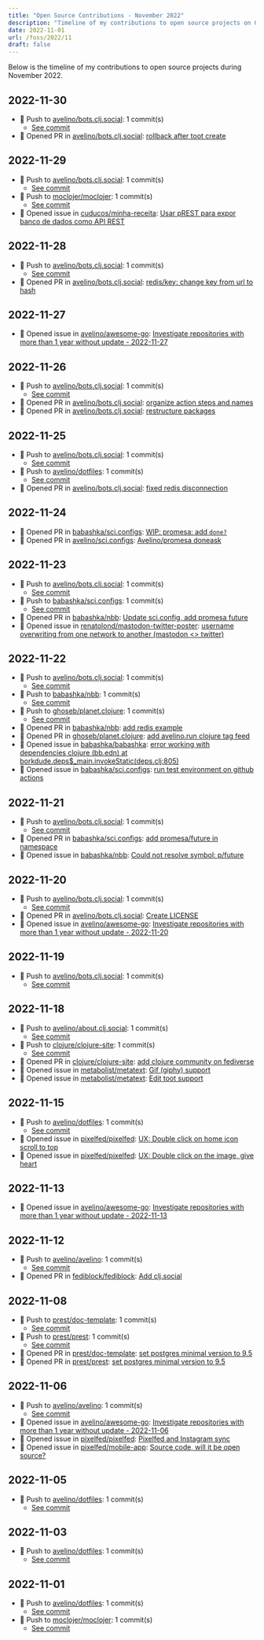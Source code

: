 ```yaml
---
title: "Open Source Contributions - November 2022"
description: "Timeline of my contributions to open source projects on GitHub during November 2022."
date: 2022-11-01
url: /foss/2022/11
draft: false
---
```


Below is the timeline of my contributions to open source projects during November 2022.

## 2022-11-30

- 🔨 Push to [avelino/bots.clj.social](https://github.com/avelino/bots.clj.social): 1 commit(s)
  - [See commit](https://github.com/avelino/bots.clj.social/commits/main/?author=avelino&since=2022-11-30&until=2022-11-30)
- 🔀 Opened PR in [avelino/bots.clj.social](https://github.com/avelino/bots.clj.social): [rollback after toot create](https://github.com/avelino/bots.clj.social/pull/8)

## 2022-11-29

- 🔨 Push to [avelino/bots.clj.social](https://github.com/avelino/bots.clj.social): 1 commit(s)
  - [See commit](https://github.com/avelino/bots.clj.social/commits/main/?author=avelino&since=2022-11-29&until=2022-11-29)
- 🔨 Push to [moclojer/moclojer](https://github.com/moclojer/moclojer): 1 commit(s)
  - [See commit](https://github.com/moclojer/moclojer/commits/main/?author=avelino&since=2022-11-29&until=2022-11-29)
- 🐛 Opened issue in [cuducos/minha-receita](https://github.com/cuducos/minha-receita): [Usar pREST para expor banco de dados como API REST](https://github.com/cuducos/minha-receita/issues/167)

## 2022-11-28

- 🔨 Push to [avelino/bots.clj.social](https://github.com/avelino/bots.clj.social): 1 commit(s)
  - [See commit](https://github.com/avelino/bots.clj.social/commits/main/?author=avelino&since=2022-11-28&until=2022-11-28)
- 🔀 Opened PR in [avelino/bots.clj.social](https://github.com/avelino/bots.clj.social): [redis/key: change key from url to hash](https://github.com/avelino/bots.clj.social/pull/5)

## 2022-11-27

- 🐛 Opened issue in [avelino/awesome-go](https://github.com/avelino/awesome-go): [Investigate repositories with more than 1 year without update - 2022-11-27](https://github.com/avelino/awesome-go/issues/4617)

## 2022-11-26

- 🔨 Push to [avelino/bots.clj.social](https://github.com/avelino/bots.clj.social): 1 commit(s)
  - [See commit](https://github.com/avelino/bots.clj.social/commits/main/?author=avelino&since=2022-11-26&until=2022-11-26)
- 🔀 Opened PR in [avelino/bots.clj.social](https://github.com/avelino/bots.clj.social): [organize action steps and names](https://github.com/avelino/bots.clj.social/pull/4)
- 🔀 Opened PR in [avelino/bots.clj.social](https://github.com/avelino/bots.clj.social): [restructure packages](https://github.com/avelino/bots.clj.social/pull/3)

## 2022-11-25

- 🔨 Push to [avelino/bots.clj.social](https://github.com/avelino/bots.clj.social): 1 commit(s)
  - [See commit](https://github.com/avelino/bots.clj.social/commits/main/?author=avelino&since=2022-11-25&until=2022-11-25)
- 🔨 Push to [avelino/dotfiles](https://github.com/avelino/dotfiles): 1 commit(s)
  - [See commit](https://github.com/avelino/dotfiles/commits/main/?author=avelino&since=2022-11-25&until=2022-11-25)
- 🔀 Opened PR in [avelino/bots.clj.social](https://github.com/avelino/bots.clj.social): [fixed redis disconnection](https://github.com/avelino/bots.clj.social/pull/2)

## 2022-11-24

- 🔀 Opened PR in [babashka/sci.configs](https://github.com/babashka/sci.configs): [WIP: promesa: add `done?`](https://github.com/babashka/sci.configs/pull/16)
- 🔀 Opened PR in [avelino/sci.configs](https://github.com/avelino/sci.configs): [Avelino/promesa doneask](https://github.com/avelino/sci.configs/pull/1)

## 2022-11-23

- 🔨 Push to [avelino/bots.clj.social](https://github.com/avelino/bots.clj.social): 1 commit(s)
  - [See commit](https://github.com/avelino/bots.clj.social/commits/main/?author=avelino&since=2022-11-23&until=2022-11-23)
- 🔨 Push to [babashka/sci.configs](https://github.com/babashka/sci.configs): 1 commit(s)
  - [See commit](https://github.com/babashka/sci.configs/commits/main/?author=avelino&since=2022-11-23&until=2022-11-23)
- 🔀 Opened PR in [babashka/nbb](https://github.com/babashka/nbb): [Update sci.config, add promesa future](https://github.com/babashka/nbb/pull/284)
- 🐛 Opened issue in [renatolond/mastodon-twitter-poster](https://github.com/renatolond/mastodon-twitter-poster): [username overwriting from one network to another (mastodon <> twitter)](https://github.com/renatolond/mastodon-twitter-poster/issues/884)

## 2022-11-22

- 🔨 Push to [avelino/bots.clj.social](https://github.com/avelino/bots.clj.social): 1 commit(s)
  - [See commit](https://github.com/avelino/bots.clj.social/commits/main/?author=avelino&since=2022-11-22&until=2022-11-22)
- 🔨 Push to [babashka/nbb](https://github.com/babashka/nbb): 1 commit(s)
  - [See commit](https://github.com/babashka/nbb/commits/main/?author=avelino&since=2022-11-22&until=2022-11-22)
- 🔨 Push to [ghoseb/planet.clojure](https://github.com/ghoseb/planet.clojure): 1 commit(s)
  - [See commit](https://github.com/ghoseb/planet.clojure/commits/main/?author=avelino&since=2022-11-22&until=2022-11-22)
- 🔀 Opened PR in [babashka/nbb](https://github.com/babashka/nbb): [add redis example](https://github.com/babashka/nbb/pull/283)
- 🔀 Opened PR in [ghoseb/planet.clojure](https://github.com/ghoseb/planet.clojure): [add avelino.run clojure tag feed](https://github.com/ghoseb/planet.clojure/pull/342)
- 🐛 Opened issue in [babashka/babashka](https://github.com/babashka/babashka): [error working with dependencies clojure (bb.edn) at borkdude.deps$_main.invokeStatic(deps.clj:805)](https://github.com/babashka/babashka/issues/1425)
- 🐛 Opened issue in [babashka/sci.configs](https://github.com/babashka/sci.configs): [run test environment on github actions](https://github.com/babashka/sci.configs/issues/14)

## 2022-11-21

- 🔨 Push to [avelino/bots.clj.social](https://github.com/avelino/bots.clj.social): 1 commit(s)
  - [See commit](https://github.com/avelino/bots.clj.social/commits/main/?author=avelino&since=2022-11-21&until=2022-11-21)
- 🔀 Opened PR in [babashka/sci.configs](https://github.com/babashka/sci.configs): [add promesa/future in namespace](https://github.com/babashka/sci.configs/pull/13)
- 🐛 Opened issue in [babashka/nbb](https://github.com/babashka/nbb): [Could not resolve symbol: p/future](https://github.com/babashka/nbb/issues/282)

## 2022-11-20

- 🔨 Push to [avelino/bots.clj.social](https://github.com/avelino/bots.clj.social): 1 commit(s)
  - [See commit](https://github.com/avelino/bots.clj.social/commits/main/?author=avelino&since=2022-11-20&until=2022-11-20)
- 🔀 Opened PR in [avelino/bots.clj.social](https://github.com/avelino/bots.clj.social): [Create LICENSE](https://github.com/avelino/bots.clj.social/pull/1)
- 🐛 Opened issue in [avelino/awesome-go](https://github.com/avelino/awesome-go): [Investigate repositories with more than 1 year without update - 2022-11-20](https://github.com/avelino/awesome-go/issues/4607)

## 2022-11-19

- 🔨 Push to [avelino/bots.clj.social](https://github.com/avelino/bots.clj.social): 1 commit(s)
  - [See commit](https://github.com/avelino/bots.clj.social/commits/main/?author=avelino&since=2022-11-19&until=2022-11-19)

## 2022-11-18

- 🔨 Push to [avelino/about.clj.social](https://github.com/avelino/about.clj.social): 1 commit(s)
  - [See commit](https://github.com/avelino/about.clj.social/commits/main/?author=avelino&since=2022-11-18&until=2022-11-18)
- 🔨 Push to [clojure/clojure-site](https://github.com/clojure/clojure-site): 1 commit(s)
  - [See commit](https://github.com/clojure/clojure-site/commits/main/?author=avelino&since=2022-11-18&until=2022-11-18)
- 🔀 Opened PR in [clojure/clojure-site](https://github.com/clojure/clojure-site): [add clojure community on fediverse](https://github.com/clojure/clojure-site/pull/618)
- 🐛 Opened issue in [metabolist/metatext](https://github.com/metabolist/metatext): [Gif (giphy) support ](https://github.com/metabolist/metatext/issues/193)
- 🐛 Opened issue in [metabolist/metatext](https://github.com/metabolist/metatext): [Edit toot support](https://github.com/metabolist/metatext/issues/192)

## 2022-11-15

- 🔨 Push to [avelino/dotfiles](https://github.com/avelino/dotfiles): 1 commit(s)
  - [See commit](https://github.com/avelino/dotfiles/commits/main/?author=avelino&since=2022-11-15&until=2022-11-15)
- 🐛 Opened issue in [pixelfed/pixelfed](https://github.com/pixelfed/pixelfed): [UX: Double click on home icon scroll to top](https://github.com/pixelfed/pixelfed/issues/3777)
- 🐛 Opened issue in [pixelfed/pixelfed](https://github.com/pixelfed/pixelfed): [UX: Double click on the image, give heart](https://github.com/pixelfed/pixelfed/issues/3776)

## 2022-11-13

- 🐛 Opened issue in [avelino/awesome-go](https://github.com/avelino/awesome-go): [Investigate repositories with more than 1 year without update - 2022-11-13](https://github.com/avelino/awesome-go/issues/4600)

## 2022-11-12

- 🔨 Push to [avelino/avelino](https://github.com/avelino/avelino): 1 commit(s)
  - [See commit](https://github.com/avelino/avelino/commits/main/?author=avelino&since=2022-11-12&until=2022-11-12)
- 🔀 Opened PR in [fediblock/fediblock](https://github.com/fediblock/fediblock): [Add clj.social](https://github.com/fediblock/fediblock/pull/1)

## 2022-11-08

- 🔨 Push to [prest/doc-template](https://github.com/prest/doc-template): 1 commit(s)
  - [See commit](https://github.com/prest/doc-template/commits/main/?author=avelino&since=2022-11-08&until=2022-11-08)
- 🔨 Push to [prest/prest](https://github.com/prest/prest): 1 commit(s)
  - [See commit](https://github.com/prest/prest/commits/main/?author=avelino&since=2022-11-08&until=2022-11-08)
- 🔀 Opened PR in [prest/doc-template](https://github.com/prest/doc-template): [set postgres minimal version to 9.5](https://github.com/prest/doc-template/pull/45)
- 🔀 Opened PR in [prest/prest](https://github.com/prest/prest): [set postgres minimal version to 9.5](https://github.com/prest/prest/pull/735)

## 2022-11-06

- 🔨 Push to [avelino/avelino](https://github.com/avelino/avelino): 1 commit(s)
  - [See commit](https://github.com/avelino/avelino/commits/main/?author=avelino&since=2022-11-06&until=2022-11-06)
- 🐛 Opened issue in [avelino/awesome-go](https://github.com/avelino/awesome-go): [Investigate repositories with more than 1 year without update - 2022-11-06](https://github.com/avelino/awesome-go/issues/4593)
- 🐛 Opened issue in [pixelfed/pixelfed](https://github.com/pixelfed/pixelfed): [Pixelfed and Instagram sync](https://github.com/pixelfed/pixelfed/issues/3724)
- 🐛 Opened issue in [pixelfed/mobile-app](https://github.com/pixelfed/mobile-app): [Source code, will it be open source?](https://github.com/pixelfed/mobile-app/issues/31)

## 2022-11-05

- 🔨 Push to [avelino/dotfiles](https://github.com/avelino/dotfiles): 1 commit(s)
  - [See commit](https://github.com/avelino/dotfiles/commits/main/?author=avelino&since=2022-11-05&until=2022-11-05)

## 2022-11-03

- 🔨 Push to [avelino/dotfiles](https://github.com/avelino/dotfiles): 1 commit(s)
  - [See commit](https://github.com/avelino/dotfiles/commits/main/?author=avelino&since=2022-11-03&until=2022-11-03)

## 2022-11-01

- 🔨 Push to [avelino/dotfiles](https://github.com/avelino/dotfiles): 1 commit(s)
  - [See commit](https://github.com/avelino/dotfiles/commits/main/?author=avelino&since=2022-11-01&until=2022-11-01)
- 🔨 Push to [moclojer/moclojer](https://github.com/moclojer/moclojer): 1 commit(s)
  - [See commit](https://github.com/moclojer/moclojer/commits/main/?author=avelino&since=2022-11-01&until=2022-11-01)

